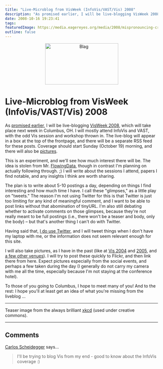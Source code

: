 ```yaml
---
title: "Live-Microblog from VisWeek (InfoVis/VAST/Vis) 2008"
description: "As promised earlier, I will be live-blogging VisWeek 2008, which will take place next week in Columbus, OH. I will mostly attend InfoVis and VAST, with the odd Vis session and workshop thrown in. The live-blog will appear in a box at the top of the frontpage, and there will be a separate RSS feed for these posts. Coverage should start Sunday (October 19) morning, and there will also be pictures."
date: 2008-10-16 19:23:41
tags: 
featuredImage: https://media.eagereyes.org/media/2008/mispronouncing-cropped.png
outline: false
---
```


<p align="center"><img src="https://media.eagereyes.org/media/2008/mispronouncing-cropped.png" alt="Blag" width="241" height="136" border="0" /></p>

# Live-Microblog from VisWeek (InfoVis/VAST/Vis) 2008

As <a href="/blog/2008/two-years-of-eagereyes">promised earlier</a>, I will be live-blogging <a href="http://vis.computer.org/VisWeek2008/Vis/index.html">VisWeek 2008</a>, which will take place next week in Columbus, OH. I will mostly attend InfoVis and VAST, with the odd Vis session and workshop thrown in. The live-blog will appear in a box at the top of the frontpage, and there will be a separate RSS feed for these posts. Coverage should start Sunday (October 19) morning, and there will also be <a href="http://www.flickr.com/photos/eagereyes/collections/72157603647232879/">pictures</a>.

This is an experiment, and we'll see how much interest there will be. The idea is stolen from Mr. <a href="http://flowingdata.com/">FlowingData</a>, though in contrast I'm planning on actually following through. ;) I will write about the sessions I attend, papers I find notable, and any insights I think are worth sharing.

The plan is to write about 5-10 postings a day, depending on things I find interesting and how much time I have. I call these "glimpses," as a little play on "tweets." The reason I'm not using Twitter for this is that Twitter is just too limiting for any kind of meaningful comment, and I want to be able to post links without that abomination of tinyURL. I'm also still debating whether to activate comments on those glimpses, because they're not really meant to be full postings (i.e., there won't be a teaser and body, only the body) – but that's another thing I can't do with Twitter.

Having said that, <a href="http://twitter.com/EagerEyes">I do use Twitter</a>, and I will tweet things when I don't have my laptop with me, or the information does not seem relevant enough for this site.

I will also take pictures, as I have in the past (like at <a href="http://www.flickr.com/photos/eagereyes/sets/72157603653791487/">Vis 2004</a> and <a href="http://www.flickr.com/photos/eagereyes/sets/72157603651989017/">2005</a>, and <a href="http://www.flickr.com/photos/eagereyes/collections/72157603647232879/">a few other venues</a>). I will try to post these quickly to Flickr, and then link there from here. Expect pictures especially from the social events, and perhaps a few taken during the day (I generally do not carry my camera with me all the time, especially because I'm not staying at the conference hotel).

To those of you going to Columbus, I hope to meet many of you! And to the rest: I hope you'll at least get an idea of what you're missing from the liveblog ...

<hr />

Teaser image from the always brilliant <a href="http://xkcd.com/148/">xkcd</a> (used under creative commons).


<PostedBy />


<aside class="comments">

---
## Comments

<a href="http://carlosscheidegger.wordpress.com" rel="nofollow noopener" target="_blank">Carlos Scheidegger</a> says…
>	I'll be trying to blog Vis from my end - good to know about the InfoVis coverage :)

</aside>

